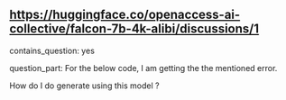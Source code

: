 ## https://huggingface.co/openaccess-ai-collective/falcon-7b-4k-alibi/discussions/1

contains_question: yes

question_part: For the below code, I am getting the the mentioned error.

How do I do generate using this model ?